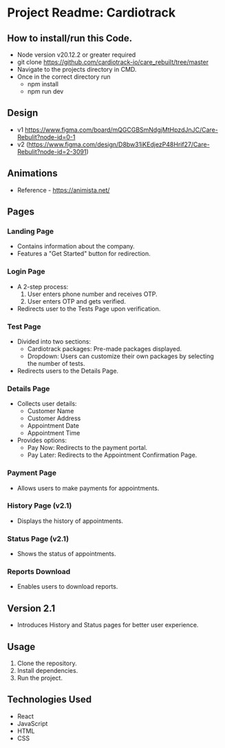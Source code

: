 # Project Readme: Cardiotrack

## How to install/run this Code.
- Node version v20.12.2 or greater required 
- git clone https://github.com/cardiotrack-io/care_rebuilt/tree/master
- Navigate to the projects directory in CMD.
- Once in the correct directory run
  - npm install
  - npm run dev

## Design 
- v1 https://www.figma.com/board/mQGCGBSmNdgjMtHpzdJnJC/Care-Rebulit?node-id=0-1
- v2 (https://www.figma.com/design/D8bw31iKEdjezP48Hrif27/Care-Rebulit?node-id=2-3091)

## Animations 
 - Reference - https://animista.net/
## Pages

### Landing Page
- Contains information about the company.
- Features a "Get Started" button for redirection.

### Login Page
- A 2-step process:
  1. User enters phone number and receives OTP.
  2. User enters OTP and gets verified.
- Redirects user to the Tests Page upon verification.

### Test Page
- Divided into two sections:
  - Cardiotrack packages: Pre-made packages displayed.
  - Dropdown: Users can customize their own packages by selecting the number of tests.
- Redirects users to the Details Page.

### Details Page
- Collects user details:
  - Customer Name
  - Customer Address
  - Appointment Date
  - Appointment Time
- Provides options:
  - Pay Now: Redirects to the payment portal.
  - Pay Later: Redirects to the Appointment Confirmation Page.

### Payment Page
- Allows users to make payments for appointments.

### History Page (v2.1)
- Displays the history of appointments.

### Status Page (v2.1)
- Shows the status of appointments.

### Reports Download
- Enables users to download reports.

## Version 2.1
- Introduces History and Status pages for better user experience.

## Usage
1. Clone the repository.
2. Install dependencies.
3. Run the project.

## Technologies Used
- React
- JavaScript
- HTML
- CSS

